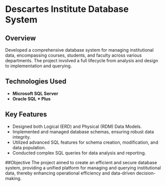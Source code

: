 # Descartes Institute Database System

## Overview
Developed a comprehensive database system for managing institutional data, encompassing courses, students, and faculty across various departments. The project involved a full lifecycle from analysis and design to implementation and querying.

## Technologies Used
- **Microsoft SQL Server**
- **Oracle SQL * Plus**

## Key Features
- Designed both Logical (ERD) and Physical (RDM) Data Models.
- Implemented and managed database schemas, ensuring robust data integrity.
- Utilized advanced SQL features for schema creation, modification, and data population.
- Conducted complex SQL queries for data analysis and reporting.

##Objective
The project aimed to create an efficient and secure database system, providing a unified platform for managing and querying institutional data, thereby enhancing operational efficiency and data-driven decision-making.


